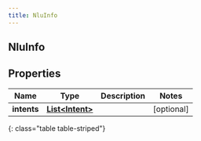 ```yaml
---
title: NluInfo
---
```

## NluInfo


## Properties

| Name | Type | Description | Notes |
| ------------ | ------------- | ------------- | ------------- |
| **intents** | <!----><!---->[**List&lt;Intent&gt;**](Intent.html)<!----> |  |  [optional] |
{: class="table table-striped"}




